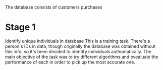 The database consists of customers purchases

# Stage 1
Identify unique individuals in database
This is a training task. There's a person's IDs in data, though originally the database was obtained without this info, so it's been decided to identify individuals authomatically.
The main objective of the task was to try different algorithms and evealuate the performance of each in order to pick up the most accurate one.